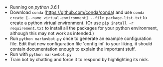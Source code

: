 - Running on *python 3.6.1*
- Download `conda` (https://github.com/conda/conda) and use `conda create [--name virtual-environment] --file package-list.txt` to create a python virtual environment.  (Or use `pip install -r requirement.txt` to install all the packages for your python environment, although this may not work as intended.)
- Run `python markovbot.py` once to generate an example configuration file.  Edit that new configuration file 'config.ini' to your liking, it should contain documentation enough to explain the important stuff.
- Run with `python markovbot.py`
- Train bot by chatting and force it to respond by highlighting its nick.
